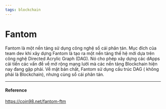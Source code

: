 ```yaml
---
tags: blockchain
---
```


# Fantom

Fantom là một nền tảng sử dụng công nghệ sổ cái phân tán.
Mục đích của team dev khi xây dựng Fantom là tạo ra một nền tảng thế hệ mới dựa trên công nghệ Directed Acrylic Graph (DAG).
Nó cho phép xây dựng các dApps cải tiến các vấn đề về mở rộng mạng lưới mà các nền tảng Blockchain hiện nay đang gặp phải.
Về mặt bản chất, Fantom sử dụng cấu trúc DAG ( không phải là Blockchain), nhưng cùng sổ cái phân tán.

---
#### Reference
https://coin98.net/fantom-ftm
